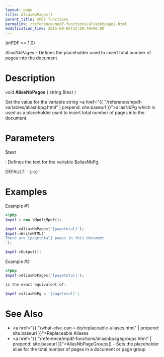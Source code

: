 ```yaml
---
layout: page
title: AliasNbPages()
parent_title: mPDF functions
permalink: /reference/mpdf-functions/aliasnbpages.html
modification_time: 2015-08-05T12:00:40+00:00
---
```


(mPDF >= 1.0)

AliasNbPages – Defines the placeholder used to insert total number of pages into the document

# Description

void **AliasNbPages** ( string <span class="parameter">$text</span> )

Set the value for the variable string <a href="{{ "/reference/mpdf-variables/aliasnbpg.html" | prepend: site.baseurl }}">aliasNbPg</a> 
which is used as a placeholder used to insert total number of pages into the document.

# Parameters

<span class="parameter">$text</span>

: Defines the text for the variable <span class="parameter">$aliasNbPg</span>.
  
  <span class="smallblock">DEFAULT</span>: `'{nb}'`

# Examples

Example #1

```php
<?php
$mpdf = new \Mpdf\Mpdf();

$mpdf->AliasNbPages('[pagetotal]');
$mpdf->WriteHTML('
There are [pagetotal] pages in this document
');

$mpdf->Output();


```

Example #2

```php
<?php
$mpdf->AliasNbPages('[pagetotal]');

is the exact equivalent of:

$mpdf->aliasNbPg = '[pagetotal]';

```

# See Also

* <a href="{{ "/what-else-can-i-do/replaceable-aliases.html" | prepend: site.baseurl }}">Replaceable Aliases</a>
* <a href="{{ "/reference/mpdf-functions/aliasnbpagegroups.html" | prepend: site.baseurl }}">AliasNbPageGroups()</a> - Sets the placeholder alias for the total number of pages in a document or page group

